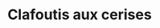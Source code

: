 ---
title: Clafoutis aux cerises
type: sucré
ingredients:
  - list:
    - 500 g de cerises non dénoyautées
    - 60 g de beurre
    - 80 g de sucre de canne
    - 3 œufs
    - 100 g de farine
    - 30 cl de lait entier
directions:
  - list:
    - Préchauffer le four à 180°C (chaleur tournante).
    - Dans un saladier placer les cerises équeutées, les laver et retirer l'eau puis y verser la moitié du sucre. Mélanger délicatement et réserver.
    - Fondre le beurre à la casserole ou au micro-ondes. Réserver.
    - Dans un cul de poule, blanchir les œufs avec le restant de sucre.
    - Ajouter la farine et continuer à bien mélanger afin d'obtenir un mélange homogène.
    - Ajouter le beurre et le lait afin d'obtenir un pâte liquide.
    - Beurrer (légèrement) un moule de 22 cm de diamètre.
    - Déposer les cerises uniformément sur le fond du moule et ajouter la pâte par dessus.
    - Enfourner 40 mins. Déguster tiède ou froid.
---